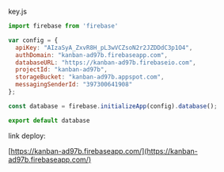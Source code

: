 key.js
```javascript
import firebase from 'firebase'

var config = {
  apiKey: "AIzaSyA_ZxvR8H_pL3wVCZsoN2r2JZDDdC3p1O4",
  authDomain: "kanban-ad97b.firebaseapp.com",
  databaseURL: "https://kanban-ad97b.firebaseio.com",
  projectId: "kanban-ad97b",
  storageBucket: "kanban-ad97b.appspot.com",
  messagingSenderId: "397300641908"
};

const database = firebase.initializeApp(config).database();

export default database

```

link deploy:

[https://kanban-ad97b.firebaseapp.com/](https://kanban-ad97b.firebaseapp.com/)